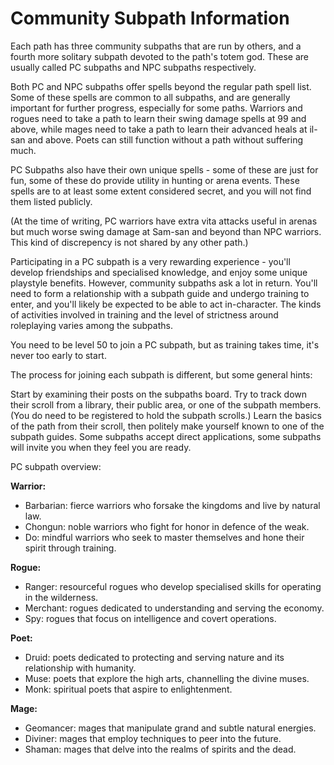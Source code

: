 # Community Subpath Information

Each path has three community subpaths that are run by others, and a fourth more solitary subpath devoted to the path's totem god. These are usually called PC subpaths and NPC subpaths respectively.

Both PC and NPC subpaths offer spells beyond the regular path spell list. Some of these spells are common to all subpaths, and are generally important for further progress, especially for some paths. Warriors and rogues need to take a path to learn their swing damage spells at 99 and above, while mages need to take a path to learn their advanced heals at il-san and above. Poets can still function without a path without suffering much.

PC Subpaths also have their own unique spells - some of these are just for fun, some of these do provide utility in hunting or arena events. These spells are to at least some extent considered secret, and you will not find them listed publicly.

(At the time of writing, PC warriors have extra vita attacks useful in arenas but much worse swing damage at Sam-san and beyond than NPC warriors. This kind of discrepency is not shared by any other path.)

Participating in a PC subpath is a very rewarding experience - you'll develop friendships and specialised knowledge, and enjoy some unique playstyle benefits. However, community subpaths ask a lot in return. You'll need to form a relationship with a subpath guide and undergo training to enter, and you'll likely be expected to be able to act in-character. The kinds of activities involved in training and the level of strictness around roleplaying varies among the subpaths.

You need to be level 50 to join a PC subpath, but as training takes time, it's never too early to start.

The process for joining each subpath is different, but some general hints:

Start by examining their posts on the subpaths board. Try to track down their scroll from a library, their public area, or one of the subpath members. (You do need to be registered to hold the subpath scrolls.) Learn the basics of the path from their scroll, then politely make yourself known to one of the subpath guides. Some subpaths accept direct applications, some subpaths will invite you when they feel you are ready.

PC subpath overview:

**Warrior:**

- Barbarian: fierce warriors who forsake the kingdoms and live by natural law.
- Chongun: noble warriors who fight for honor in defence of the weak.
- Do: mindful warriors who seek to master themselves and hone their spirit through training.

**Rogue:**

- Ranger: resourceful rogues who develop specialised skills for operating in the wilderness.
- Merchant: rogues dedicated to understanding and serving the economy.
- Spy: rogues that focus on intelligence and covert operations.

**Poet:**

- Druid: poets dedicated to protecting and serving nature and its relationship with humanity.
- Muse: poets that explore the high arts, channelling the divine muses.
- Monk: spiritual poets that aspire to enlightenment.

**Mage:**

- Geomancer: mages that manipulate grand and subtle natural energies.
- Diviner: mages that employ techniques to peer into the future.
- Shaman: mages that delve into the realms of spirits and the dead.
